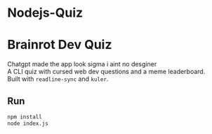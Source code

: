 # Nodejs-Quiz
# Brainrot Dev Quiz

Chatgpt made the app look sigma i aint no desginer <br>
A CLI quiz with cursed web dev questions and a meme leaderboard.  
Built with `readline-sync` and `kuler`.

## Run
```bash
npm install
node index.js
